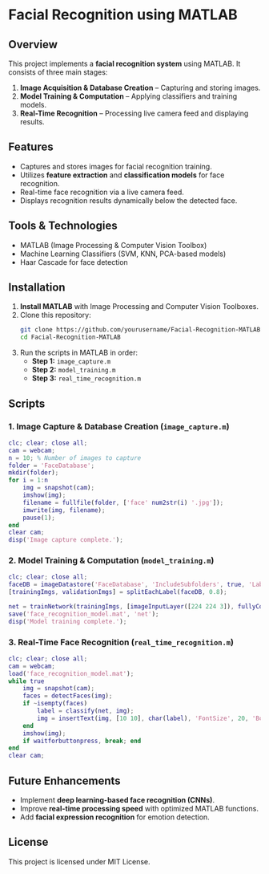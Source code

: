 # Facial Recognition using MATLAB

## Overview
This project implements a **facial recognition system** using MATLAB. It consists of three main stages:
1. **Image Acquisition & Database Creation** – Capturing and storing images.
2. **Model Training & Computation** – Applying classifiers and training models.
3. **Real-Time Recognition** – Processing live camera feed and displaying results.

## Features
- Captures and stores images for facial recognition training.
- Utilizes **feature extraction** and **classification models** for face recognition.
- Real-time face recognition via a live camera feed.
- Displays recognition results dynamically below the detected face.

## Tools & Technologies
- MATLAB (Image Processing & Computer Vision Toolbox)
- Machine Learning Classifiers (SVM, KNN, PCA-based models)
- Haar Cascade for face detection

## Installation
1. **Install MATLAB** with Image Processing and Computer Vision Toolboxes.
2. Clone this repository:
   ```sh
   git clone https://github.com/yourusername/Facial-Recognition-MATLAB.git
   cd Facial-Recognition-MATLAB
   ```
3. Run the scripts in MATLAB in order:
   - **Step 1:** `image_capture.m`
   - **Step 2:** `model_training.m`
   - **Step 3:** `real_time_recognition.m`

## Scripts

### 1. Image Capture & Database Creation (`image_capture.m`)
```matlab
clc; clear; close all;
cam = webcam;
n = 10; % Number of images to capture
folder = 'FaceDatabase';
mkdir(folder);
for i = 1:n
    img = snapshot(cam);
    imshow(img);
    filename = fullfile(folder, ['face' num2str(i) '.jpg']);
    imwrite(img, filename);
    pause(1);
end
clear cam;
disp('Image capture complete.');
```

### 2. Model Training & Computation (`model_training.m`)
```matlab
clc; clear; close all;
faceDB = imageDatastore('FaceDatabase', 'IncludeSubfolders', true, 'LabelSource', 'foldernames');
[trainingImgs, validationImgs] = splitEachLabel(faceDB, 0.8);

net = trainNetwork(trainingImgs, [imageInputLayer([224 224 3]), fullyConnectedLayer(10), softmaxLayer, classificationLayer]);
save('face_recognition_model.mat', 'net');
disp('Model training complete.');
```

### 3. Real-Time Face Recognition (`real_time_recognition.m`)
```matlab
clc; clear; close all;
cam = webcam;
load('face_recognition_model.mat');
while true
    img = snapshot(cam);
    faces = detectFaces(img);
    if ~isempty(faces)
        label = classify(net, img);
        img = insertText(img, [10 10], char(label), 'FontSize', 20, 'BoxColor', 'yellow');
    end
    imshow(img);
    if waitforbuttonpress, break; end
end
clear cam;
```

## Future Enhancements
- Implement **deep learning-based face recognition (CNNs)**.
- Improve **real-time processing speed** with optimized MATLAB functions.
- Add **facial expression recognition** for emotion detection.

## License
This project is licensed under MIT License.
